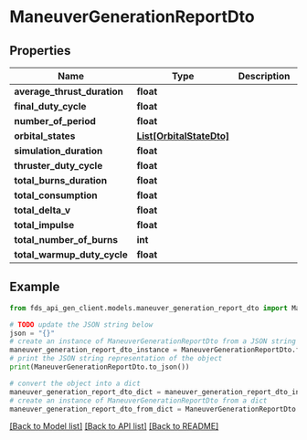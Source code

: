 # ManeuverGenerationReportDto


## Properties

Name | Type | Description | Notes
------------ | ------------- | ------------- | -------------
**average_thrust_duration** | **float** |  | [optional] 
**final_duty_cycle** | **float** |  | [optional] 
**number_of_period** | **float** |  | [optional] 
**orbital_states** | [**List[OrbitalStateDto]**](OrbitalStateDto.md) |  | [optional] 
**simulation_duration** | **float** |  | [optional] 
**thruster_duty_cycle** | **float** |  | [optional] 
**total_burns_duration** | **float** |  | [optional] 
**total_consumption** | **float** |  | [optional] 
**total_delta_v** | **float** |  | [optional] 
**total_impulse** | **float** |  | [optional] 
**total_number_of_burns** | **int** |  | [optional] 
**total_warmup_duty_cycle** | **float** |  | [optional] 

## Example

```python
from fds_api_gen_client.models.maneuver_generation_report_dto import ManeuverGenerationReportDto

# TODO update the JSON string below
json = "{}"
# create an instance of ManeuverGenerationReportDto from a JSON string
maneuver_generation_report_dto_instance = ManeuverGenerationReportDto.from_json(json)
# print the JSON string representation of the object
print(ManeuverGenerationReportDto.to_json())

# convert the object into a dict
maneuver_generation_report_dto_dict = maneuver_generation_report_dto_instance.to_dict()
# create an instance of ManeuverGenerationReportDto from a dict
maneuver_generation_report_dto_from_dict = ManeuverGenerationReportDto.from_dict(maneuver_generation_report_dto_dict)
```
[[Back to Model list]](../README.md#documentation-for-models) [[Back to API list]](../README.md#documentation-for-api-endpoints) [[Back to README]](../README.md)


